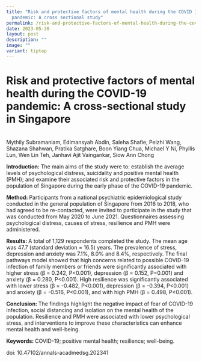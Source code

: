 ```yaml
---
title: "Risk and protective factors of mental health during the COVID 19
  pandemic: A cross sectional study"
permalink: /risk-and-protective-factors-of-mental-health-during-the-covid-19-pandemic-a-cross-sectional-study/
date: 2023-05-30
layout: post
description: ""
image: ""
variant: tiptap
---
```

<h1><strong>Risk and protective factors of mental health during the COVID-19 pandemic: A cross-sectional study in Singapore</strong></h1>
<p>
<br>Mythily Subramaniam, Edimansyah Abdin, Saleha Shafie, Peizhi Wang, Shazana
Shahwan, Pratika Satghare, Boon Yiang Chua, Michael Y Ni, Phyllis Lun,
Wen Lin Teh, Janhavi Ajit Vaingankar, Siow Ann Chong</p>
<p><strong>Introduction: </strong>The main aims of the study were to: establish
the average levels of psychological distress, suicidality and positive
mental health (PMH); and examine their associated risk and protective factors
in the population of Singapore during the early phase of the COVID-19 pandemic.</p>
<p><strong>Method: </strong>Participants from a national psychiatric epidemiological
study conducted in the general population of Singapore from 2016 to 2018,
who had agreed to be re-contacted, were invited to participate in the study
that was conducted from May 2020 to June 2021. Questionnaires assessing
psychological distress, causes of stress, resilience and PMH were administered.</p>
<p><strong>Results: </strong>A total of 1,129 respondents completed the study.
The mean age was 47.7 (standard deviation = 16.5) years. The prevalence
of stress, depression and anxiety was 7.1%, 8.0% and 8.4%, respectively.
The final pathways model showed that high concerns related to possible
COVID-19 infection of family members or friends were significantly associated
with higher stress (β = 0.242, P&lt;0.001), depression (β = 0.152, P=0.001)
and anxiety (β = 0.280, P&lt;0.001). High resilience was significantly
associated with lower stress (β = -0.482, P&lt;0.001), depression (β =
-0.394, P&lt;0.001) and anxiety (β = -0.516, P&lt;0.001), and with high
PMH (β = 0.498, P&lt;0.001).</p>
<p><strong>Conclusion: </strong>The findings highlight the negative impact
of fear of COVID-19 infection, social distancing and isolation on the mental
health of the population. Resilience and PMH were associated with lower
psychological stress, and interventions to improve these characteristics
can enhance mental health and well-being.</p>
<p><strong>Keywords: </strong>COVID-19; positive mental health; resilience;
well-being.</p>
<p></p>
<p>doi: 10.47102/annals-acadmedsg.202341</p>